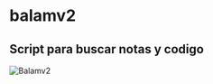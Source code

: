 # balamv2
## Script para buscar notas y codigo
![Balamv2](https://github.com/uno-zero/balamv2/blob/main/Screenshot_2023-01-06-09-17-49_1280x800.png)
